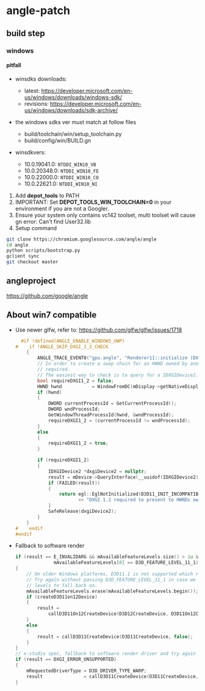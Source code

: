 # angle-patch

## build step
### windows

#### pitfall

- winsdks downloads:
  - latest: https://developer.microsoft.com/en-us/windows/downloads/windows-sdk/
  - revisions: https://developer.microsoft.com/en-us/windows/downloads/sdk-archive/
- the windows sdks ver must match at follow files
  - build/toolchain/win/setup_toolchain.py
  - build/config/win/BUILD.gn

- winsdkvers:
  - 10.0.19041.0: `NTDDI_WIN10_VB`
  - 10.0.20348.0: `NTDDI_WIN10_FE`
  - 10.0.22000.0: `NTDDI_WIN10_CO`
  - 10.0.22621.0: `NTDDI_WIN10_NI`

1. Add **depot_tools** to PATH
2. IMPORTANT: Set **DEPOT_TOOLS_WIN_TOOLCHAIN=0** in your environment if you are not a Googler.
3. Ensure your system only contains vc142 toolset, multi toolset will cause gn error: Can't find User32.lib
4. Setup command
```sh
git clone https://chromium.googlesource.com/angle/angle
cd angle
python scripts/bootstrap.py
gclient sync
git checkout master
```

## angleproject
https://github.com/google/angle

## About win7 compatible

- Use newer glfw, refer to: https://github.com/glfw/glfw/issues/1718
  ```cpp
    #if !defined(ANGLE_ENABLE_WINDOWS_UWP)
  #    if !ANGLE_SKIP_DXGI_1_2_CHECK
      {
          ANGLE_TRACE_EVENT0("gpu.angle", "Renderer11::initialize (DXGICheck)");
          // In order to create a swap chain for an HWND owned by another process, DXGI 1.2 is
          // required.
          // The easiest way to check is to query for a IDXGIDevice2.
          bool requireDXGI1_2 = false;
          HWND hwnd           = WindowFromDC(mDisplay->getNativeDisplayId());
          if (hwnd)
          {
              DWORD currentProcessId = GetCurrentProcessId();
              DWORD wndProcessId;
              GetWindowThreadProcessId(hwnd, &wndProcessId);
              requireDXGI1_2 = (currentProcessId != wndProcessId);
          }
          else
          {
              requireDXGI1_2 = true;
          }

          if (requireDXGI1_2)
          {
              IDXGIDevice2 *dxgiDevice2 = nullptr;
              result = mDevice->QueryInterface(__uuidof(IDXGIDevice2), (void **)&dxgiDevice2);
              if (FAILED(result))
              {
                  return egl::EglNotInitialized(D3D11_INIT_INCOMPATIBLE_DXGI)
                         << "DXGI 1.2 required to present to HWNDs owned by another process.";
              }
              SafeRelease(dxgiDevice2);
          }
      }
  #    endif
  #endif
  ```
- Fallback to software render
  ```cpp
  if (result == E_INVALIDARG && mAvailableFeatureLevels.size() > 1u &&
                mAvailableFeatureLevels[0] == D3D_FEATURE_LEVEL_11_1)
  {
      // On older Windows platforms, D3D11.1 is not supported which returns E_INVALIDARG.
      // Try again without passing D3D_FEATURE_LEVEL_11_1 in case we have other feature
      // levels to fall back on.
      mAvailableFeatureLevels.erase(mAvailableFeatureLevels.begin());
      if (createD3D11on12Device)
      {
          result =
              callD3D11On12CreateDevice(D3D12CreateDevice, D3D11On12CreateDevice, false);
      }
      else
      {
          result = callD3D11CreateDevice(D3D11CreateDevice, false);
      }
  }
  // x-studio spec, fallback to software render driver and try again
  if (result == DXGI_ERROR_UNSUPPORTED)
  { 
      mRequestedDriverType = D3D_DRIVER_TYPE_WARP;
      result               = callD3D11CreateDevice(D3D11CreateDevice, false);
  }
  ```
  
